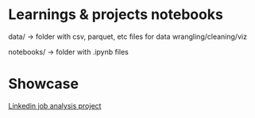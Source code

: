 # Learnings & projects notebooks

data/ -> folder with csv, parquet, etc files for data wrangling/cleaning/viz

notebooks/ -> folder with .ipynb files

# Showcase
[Linkedin job analysis project](./notebooks/linkedin_job_analysis)

